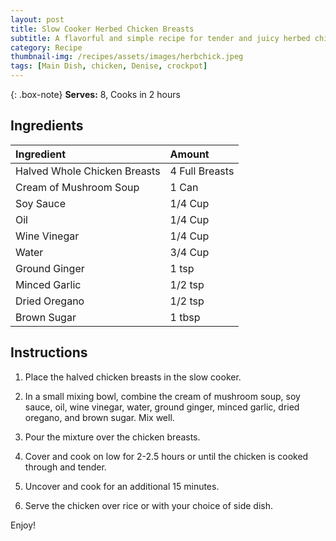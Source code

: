 ```yaml
---
layout: post
title: Slow Cooker Herbed Chicken Breasts
subtitle: A flavorful and simple recipe for tender and juicy herbed chicken
category: Recipe
thumbnail-img: /recipes/assets/images/herbchick.jpeg
tags: [Main Dish, chicken, Denise, crockpot]
---
```


{: .box-note}
**Serves:** 8, Cooks in 2 hours

## Ingredients

| Ingredient | Amount|
| :------ |:--- |
| Halved Whole Chicken Breasts | 4 Full Breasts |
| Cream of Mushroom Soup | 1 Can |
| Soy Sauce | 1/4 Cup |
| Oil | 1/4 Cup |
| Wine Vinegar | 1/4 Cup |
| Water | 3/4 Cup |
| Ground Ginger | 1 tsp |
| Minced Garlic | 1/2 tsp |
| Dried Oregano | 1/2 tsp |
| Brown Sugar | 1 tbsp 

## Instructions

1. Place the halved chicken breasts in the slow cooker.

2. In a small mixing bowl, combine the cream of mushroom soup, soy sauce, oil, wine vinegar, water, ground ginger, minced garlic, dried oregano, and brown sugar. Mix well.

3. Pour the mixture over the chicken breasts.

4. Cover and cook on low for 2-2.5 hours or until the chicken is cooked through and tender.

5. Uncover and cook for an additional 15 minutes.

6. Serve the chicken over rice or with your choice of side dish.

Enjoy!
